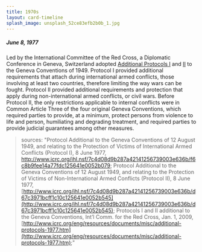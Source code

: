 ```yaml
---
title: 1970s
layout: card-timeline
splash_image: unsplash_52ce83efb2b0b_1.jpg
---
```

##### June 8, 1977

Led by the International Committee of the Red Cross, a Diplomatic Conference in Geneva, Switzerland adopted [Additional Protocols I](http://www.icrc.org/ihl.nsf/7c4d08d9b287a42141256739003e636b/f6c8b9fee14a77fdc125641e0052b079) and [II](http://www.icrc.org/ihl.nsf/7c4d08d9b287a42141256739003e636b/d67c3971bcff1c10c125641e0052b545) to the Geneva Conventions of 1949. Protocol I provided additional requirements that attach during international armed conflicts, those involving at least two countries, therefore limiting the way wars can be fought. Protocol II provided additional requirements and protection that apply during non-international armed conflicts, or civil wars. Before Protocol II, the only restrictions applicable to internal conflicts were in Common Article Three of the four original Geneva Conventions, which required parties to provide, at a minimum, protect persons from violence to life and person, humiliating and degrading treatment, and required parties to provide judicial guarantees among other measures.

 > sources: "Protocol Additional to the Geneva Conventions of 12 August 1949, and relating to the Protection of Victims of International Armed Conflicts (Protocol I), 8 June 1977, http://www.icrc.org/ihl.nsf/7c4d08d9b287a42141256739003e636b/f6c8b9fee14a77fdc125641e0052b079; Protocol Additional to the Geneva Conventions of 12 August 1949, and relating to the Protection of Victims of Non-International Armed Conflicts (Protocol II), 8 June 1977, [http://www.icrc.org/ihl.nsf/7c4d08d9b287a42141256739003e636b/d67c3971bcff1c10c125641e0052b545](http://www.icrc.org/ihl.nsf/7c4d08d9b287a42141256739003e636b/d67c3971bcff1c10c125641e0052b545); Protocols I and II additional to the Geneva Conventions, Int’l Comm. for the Red Cross, Jan. 1, 2009, [http://www.icrc.org/eng/resources/documents/misc/additional-protocols-1977.htm](http://www.icrc.org/eng/resources/documents/misc/additional-protocols-1977.htm);"